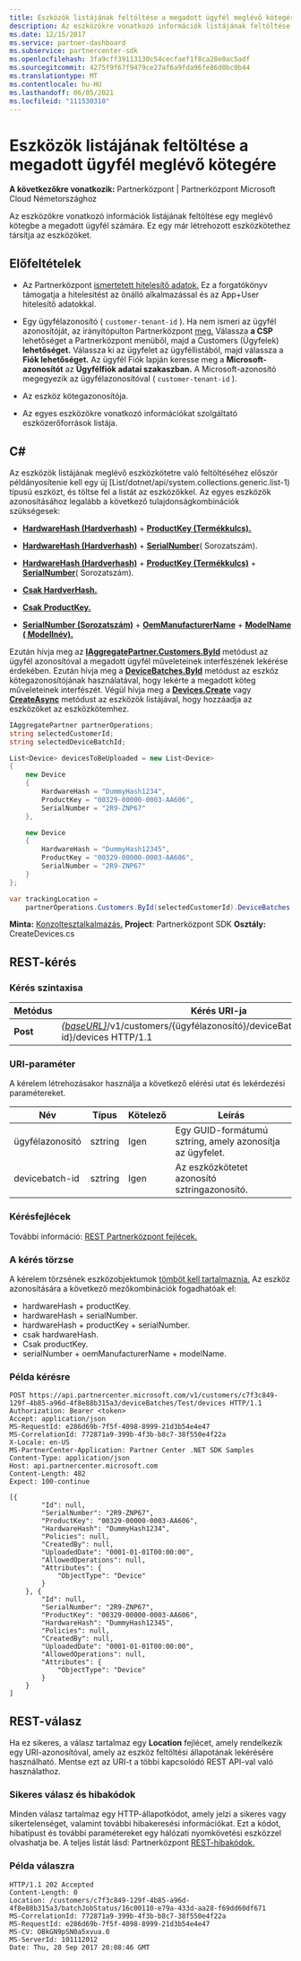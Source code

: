 ```yaml
---
title: Eszközök listájának feltöltése a megadott ügyfél meglévő kötegére
description: Az eszközökre vonatkozó információk listájának feltöltése egy meglévő kötegbe a megadott ügyfél számára. Ez egy már létrehozott eszközkötethez társítja az eszközöket.
ms.date: 12/15/2017
ms.service: partner-dashboard
ms.subservice: partnercenter-sdk
ms.openlocfilehash: 3fa9cff39113130c54cecfaef1f8ca28e0ac5adf
ms.sourcegitcommit: 4275f9f67f9479ce27af6a9fda96fe86d0bc0b44
ms.translationtype: MT
ms.contentlocale: hu-HU
ms.lasthandoff: 06/05/2021
ms.locfileid: "111530310"
---
```

# <a name="upload-a-list-of-devices-to-an-existing-batch-for-the-specified-customer"></a>Eszközök listájának feltöltése a megadott ügyfél meglévő kötegére

**A következőkre vonatkozik:** Partnerközpont | Partnerközpont Microsoft Cloud Németországhoz

Az eszközökre vonatkozó információk listájának feltöltése egy meglévő kötegbe a megadott ügyfél számára. Ez egy már létrehozott eszközkötethez társítja az eszközöket.

## <a name="prerequisites"></a>Előfeltételek

- Az Partnerközpont [ismertetett hitelesítő adatok.](partner-center-authentication.md) Ez a forgatókönyv támogatja a hitelesítést az önálló alkalmazással és az App+User hitelesítő adatokkal.

- Egy ügyfélazonosító ( `customer-tenant-id` ). Ha nem ismeri az ügyfél azonosítóját, az irányítópulton Partnerközpont [meg.](https://partner.microsoft.com/dashboard) Válassza **a CSP** lehetőséget a Partnerközpont menüből, majd a Customers (Ügyfelek) **lehetőséget.** Válassza ki az ügyfelet az ügyféllistából, majd válassza a **Fiók lehetőséget.** Az ügyfél Fiók lapján keresse meg a **Microsoft-azonosítót** az **Ügyfélfiók adatai szakaszban.** A Microsoft-azonosító megegyezik az ügyfélazonosítóval ( `customer-tenant-id` ).

- Az eszköz kötegazonosítója.

- Az egyes eszközökre vonatkozó információkat szolgáltató eszközerőforrások listája.

## <a name="c"></a>C\#

Az eszközök listájának meglévő eszközkötetre való feltöltéséhez először példányosítenie kell egy új [List/dotnet/api/system.collections.generic.list-1) típusú eszközt, és töltse fel a listát az eszközökkel. [](/dotnet/api/microsoft.store.partnercenter.models.devicesdeployment.device) Az egyes eszközök azonosításához legalább a következő tulajdonságkombinációk szükségesek:

- [**HardwareHash (Hardverhash)**](/dotnet/api/microsoft.store.partnercenter.models.devicesdeployment.device.hardwarehash)  +  [**ProductKey (Termékkulcs).**](/dotnet/api/microsoft.store.partnercenter.models.devicesdeployment.device.productkey)

- [**HardwareHash (Hardverhash)**](/dotnet/api/microsoft.store.partnercenter.models.devicesdeployment.device.hardwarehash)  +  [**SerialNumber**](/dotnet/api/microsoft.store.partnercenter.models.devicesdeployment.device.serialnumber)( Sorozatszám).

- [**HardwareHash (Hardverhash)**](/dotnet/api/microsoft.store.partnercenter.models.devicesdeployment.device.hardwarehash)  +  [**ProductKey (Termékkulcs)**](/dotnet/api/microsoft.store.partnercenter.models.devicesdeployment.device.productkey)  +  [**SerialNumber**](/dotnet/api/microsoft.store.partnercenter.models.devicesdeployment.device.serialnumber)( Sorozatszám).

- [**Csak HardverHash.**](/dotnet/api/microsoft.store.partnercenter.models.devicesdeployment.device.hardwarehash)

- [**Csak ProductKey.**](/dotnet/api/microsoft.store.partnercenter.models.devicesdeployment.device.productkey)

- [**SerialNumber (Sorozatszám)**](/dotnet/api/microsoft.store.partnercenter.models.devicesdeployment.device.serialnumber)  +  [**OemManufacturerName**](/dotnet/api/microsoft.store.partnercenter.models.devicesdeployment.device.oemmanufacturername)  +  [**ModelName ( Modellnév).**](/dotnet/api/microsoft.store.partnercenter.models.devicesdeployment.device.modelname)

Ezután hívja meg az [**IAggregatePartner.Customers.ById**](/dotnet/api/microsoft.store.partnercenter.customers.icustomercollection.byid) metódust az ügyfél azonosítóval a megadott ügyfél műveleteinek interfészének lekérése érdekében. Ezután hívja meg a [**DeviceBatches.ById**](/dotnet/api/microsoft.store.partnercenter.devicesdeployment.idevicesbatchcollection.byid) metódust az eszköz kötegazonosítójának használatával, hogy lekérte a megadott köteg műveleteinek interfészét. Végül hívja meg a [**Devices.Create**](/dotnet/api/microsoft.store.partnercenter.devicesdeployment.idevicecollection.create) vagy [**CreateAsync**](/dotnet/api/microsoft.store.partnercenter.devicesdeployment.idevicecollection.createasync) metódust az eszközök listájával, hogy hozzáadja az eszközöket az eszközkötemhez.

``` csharp
IAggregatePartner partnerOperations;
string selectedCustomerId;
string selectedDeviceBatchId;

List<Device> devicesToBeUploaded = new List<Device>
{
    new Device
    {
        HardwareHash = "DummyHash1234",
        ProductKey = "00329-00000-0003-AA606",
        SerialNumber = "2R9-ZNP67"
    },

    new Device
    {
        HardwareHash = "DummyHash12345",
        ProductKey = "00329-00000-0003-AA606",
        SerialNumber = "2R9-ZNP67"
    }
};

var trackingLocation =
    partnerOperations.Customers.ById(selectedCustomerId).DeviceBatches.ById(selectedDeviceBatchId).Devices.Create(devicesToBeUploaded);
```

**Minta:** [Konzoltesztalkalmazás.](console-test-app.md) **Project**: Partnerközpont SDK **Osztály:** CreateDevices.cs

## <a name="rest-request"></a>REST-kérés

### <a name="request-syntax"></a>Kérés szintaxisa

| Metódus   | Kérés URI-ja                                                                                                            |
|----------|------------------------------------------------------------------------------------------------------------------------|
| **Post** | [*{baseURL}*](partner-center-rest-urls.md)/v1/customers/{ügyfélazonosító}/deviceBatches/{devicebatch-id}/devices HTTP/1.1 |

### <a name="uri-parameter"></a>URI-paraméter

A kérelem létrehozásakor használja a következő elérési utat és lekérdezési paramétereket.

| Név           | Típus   | Kötelező | Leírás                                           |
|----------------|--------|----------|-------------------------------------------------------|
| ügyfélazonosító    | sztring | Igen      | Egy GUID-formátumú sztring, amely azonosítja az ügyfelet. |
| devicebatch-id | sztring | Igen      | Az eszközkötetet azonosító sztringazonosító. |

### <a name="request-headers"></a>Kérésfejlécek

További információ: [REST Partnerközpont fejlécek.](headers.md)

### <a name="request-body"></a>A kérés törzse

A kérelem törzsének eszközobjektumok [tömböt kell tartalmaznia.](device-deployment-resources.md#device) Az eszköz azonosítására a következő mezőkombinációk fogadhatóak el:

- hardwareHash + productKey.
- hardwareHash + serialNumber.
- hardwareHash + productKey + serialNumber.
- csak hardwareHash.
- Csak productKey.
- serialNumber + oemManufacturerName + modelName.

### <a name="request-example"></a>Példa kérésre

```http
POST https://api.partnercenter.microsoft.com/v1/customers/c7f3c849-129f-4b85-a96d-4f8e88b315a3/deviceBatches/Test/devices HTTP/1.1
Authorization: Bearer <token>
Accept: application/json
MS-RequestId: e286d69b-7f5f-4098-8999-21d3b54e4e47
MS-CorrelationId: 772871a9-399b-4f3b-b8c7-38f550e4f22a
X-Locale: en-US
MS-PartnerCenter-Application: Partner Center .NET SDK Samples
Content-Type: application/json
Host: api.partnercenter.microsoft.com
Content-Length: 482
Expect: 100-continue

[{
        "Id": null,
        "SerialNumber": "2R9-ZNP67",
        "ProductKey": "00329-00000-0003-AA606",
        "HardwareHash": "DummyHash1234",
        "Policies": null,
        "CreatedBy": null,
        "UploadedDate": "0001-01-01T00:00:00",
        "AllowedOperations": null,
        "Attributes": {
            "ObjectType": "Device"
        }
    }, {
        "Id": null,
        "SerialNumber": "2R9-ZNP67",
        "ProductKey": "00329-00000-0003-AA606",
        "HardwareHash": "DummyHash12345",
        "Policies": null,
        "CreatedBy": null,
        "UploadedDate": "0001-01-01T00:00:00",
        "AllowedOperations": null,
        "Attributes": {
            "ObjectType": "Device"
        }
    }
]
```

## <a name="rest-response"></a>REST-válasz

Ha ez sikeres, a válasz tartalmaz egy **Location** fejlécet, amely rendelkezik egy URI-azonosítóval, amely az eszköz feltöltési állapotának lekérésére használható. Mentse ezt az URI-t a többi kapcsolódó REST API-val való használathoz.

### <a name="response-success-and-error-codes"></a>Sikeres válasz és hibakódok

Minden válasz tartalmaz egy HTTP-állapotkódot, amely jelzi a sikeres vagy sikertelenséget, valamint további hibakeresési információkat. Ezt a kódot, hibatípust és további paramétereket egy hálózati nyomkövetési eszközzel olvashatja be. A teljes listát lásd: Partnerközpont [REST-hibakódok.](error-codes.md)

### <a name="response-example"></a>Példa válaszra

```http
HTTP/1.1 202 Accepted
Content-Length: 0
Location: /customers/c7f3c849-129f-4b85-a96d-4f8e88b315a3/batchJobStatus/16c00110-e79a-433d-aa28-f69dd60df671
MS-CorrelationId: 772871a9-399b-4f3b-b8c7-38f550e4f22a
MS-RequestId: e286d69b-7f5f-4098-8999-21d3b54e4e47
MS-CV: OBkGN9pSN0a5xvua.0
MS-ServerId: 101112012
Date: Thu, 28 Sep 2017 20:08:46 GMT
```
